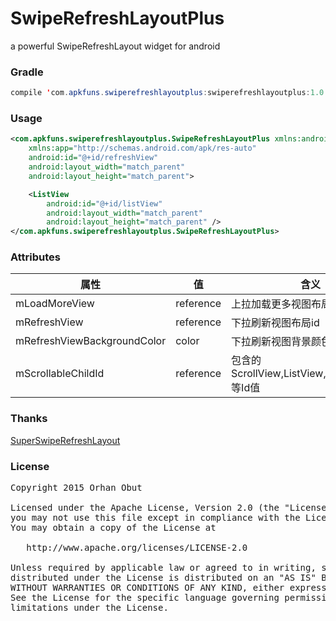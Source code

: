 # SwipeRefreshLayoutPlus
a powerful SwipeRefreshLayout widget for android

### Gradle
```java
compile 'com.apkfuns.swiperefreshlayoutplus:swiperefreshlayoutplus:1.0'
```
### Usage
```xml
<com.apkfuns.swiperefreshlayoutplus.SwipeRefreshLayoutPlus xmlns:android="http://schemas.android.com/apk/res/android"
    xmlns:app="http://schemas.android.com/apk/res-auto"
    android:id="@+id/refreshView"
    android:layout_width="match_parent"
    android:layout_height="match_parent">

    <ListView
        android:id="@+id/listView"
        android:layout_width="match_parent"
        android:layout_height="match_parent" />
</com.apkfuns.swiperefreshlayoutplus.SwipeRefreshLayoutPlus>
```
### Attributes
属性 | 值 |含义
------- | -------| -------
mLoadMoreView | reference | 上拉加载更多视图布局id
mRefreshView | reference | 下拉刷新视图布局id
mRefreshViewBackgroundColor | color |下拉刷新视图背景颜色
mScrollableChildId | reference | 包含的ScrollView,ListView,RecyclerView等Id值

### Thanks
[SuperSwipeRefreshLayout](https://github.com/nuptboyzhb/SuperSwipeRefreshLayout)

### License
<pre>
Copyright 2015 Orhan Obut

Licensed under the Apache License, Version 2.0 (the "License");
you may not use this file except in compliance with the License.
You may obtain a copy of the License at

   http://www.apache.org/licenses/LICENSE-2.0

Unless required by applicable law or agreed to in writing, software
distributed under the License is distributed on an "AS IS" BASIS,
WITHOUT WARRANTIES OR CONDITIONS OF ANY KIND, either express or implied.
See the License for the specific language governing permissions and
limitations under the License.
</pre>

